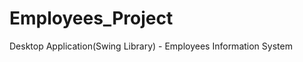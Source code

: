 # Employees_Project

Desktop Application(Swing Library) - Employees Information System

<src img="https://user-images.githubusercontent.com/27291967/74586419-381b0500-4ff8-11ea-851b-4c25f4ce1859.png"
width=200 height=300>

<src img="https://user-images.githubusercontent.com/27291967/74586421-39e4c880-4ff8-11ea-9e42-b7d3c0e7628e.png"
width=200 height=300>

<src img="https://user-images.githubusercontent.com/27291967/74586424-3cdfb900-4ff8-11ea-94a0-060b7a8d124c.png"
width=200 height=300>

<src img="https://user-images.githubusercontent.com/27291967/74586426-3ea97c80-4ff8-11ea-8f09-7134c03a7230.png"
width=200 height=300>

<src img="https://user-images.githubusercontent.com/27291967/74586429-4b2dd500-4ff8-11ea-91b7-fba3134d8cae.png"
width=200 height=300>

<src img="https://user-images.githubusercontent.com/27291967/74586428-45d08a80-4ff8-11ea-9ca9-b8ac2495e8c9.png"
width=200 height=300>

<src img="https://user-images.githubusercontent.com/27291967/74586430-55e86a00-4ff8-11ea-8582-0610be0712b9.png"
width=200 height=300>

<src img="https://user-images.githubusercontent.com/27291967/74586433-5ed93b80-4ff8-11ea-9756-163fbc352314.png"
width=200 height=300>

<src img="https://user-images.githubusercontent.com/27291967/74586439-67ca0d00-4ff8-11ea-9d42-6858bfb901be.png"
width=200 height=300>

<src img="https://user-images.githubusercontent.com/27291967/74586446-787a8300-4ff8-11ea-8b92-ab79a113157e.png"
width=200 height=300>

<src img="https://user-images.githubusercontent.com/27291967/74586450-803a2780-4ff8-11ea-8d9d-7f71c02ae9f5.png"
width=200 height=300>
